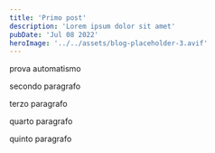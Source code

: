 ```yaml
---
title: 'Primo post'
description: 'Lorem ipsum dolor sit amet'
pubDate: 'Jul 08 2022'
heroImage: '../../assets/blog-placeholder-3.avif'
---
```


prova automatismo

secondo paragrafo

terzo paragrafo

quarto paragrafo

quinto paragrafo
